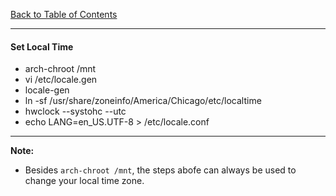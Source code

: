 [Back to Table of Contents](../README.md)
***

#### Set Local Time
* arch-chroot /mnt
* vi /etc/locale.gen
* locale-gen
* ln -sf /usr/share/zoneinfo/America/Chicago/etc/localtime
* hwclock --systohc --utc
* echo LANG=en_US.UTF-8 > /etc/locale.conf 

---
__Note:__ 
* Besides `arch-chroot /mnt`, the steps abofe can always be used to change your
  local time zone.

